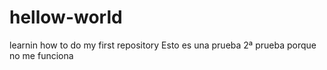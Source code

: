 # hellow-world
learnin how to do my first repository
Esto es una prueba
2ª prueba porque no me funciona
